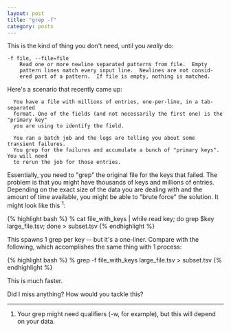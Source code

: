 ```yaml
---
layout: post
title: "grep -f"
category: posts
---
```


This is the kind of thing you don't need, until you *really* do:

    -f file, --file=file
        Read one or more newline separated patterns from file.  Empty
        pattern lines match every input line.  Newlines are not consid-
        ered part of a pattern.  If file is empty, nothing is matched.

Here's a scenario that recently came up:

      You have a file with millions of entries, one-per-line, in a tab-separated
      format. One of the fields (and not necessarily the first one) is the "primary key"
      you are using to identify the field.

      You ran a batch job and the logs are telling you about some transient failures.
      You grep for the failures and accumulate a bunch of "primary keys". You will need
      to rerun the job for those entries.

Essentially, you need to "grep" the original file for the keys that failed. The
problem is that you might have thousands of keys and millions of entries.
Depending on the exact size of the data you are dealing with and the amount of
time available, you might be able to "brute force" the solution. It might look
like this <sup>1</sup>:

{% highlight bash %}
    % cat file_with_keys | while read key; do grep $key large_file.tsv; done > subset.tsv
{% endhighlight %}

This spawns 1 grep per key -- but it's a one-liner. Compare with the following,
which accomplishes the same thing with 1 process:

{% highlight bash %}
    % grep -f file_with_keys large_file.tsv > subset.tsv
{% endhighlight %}

This is much faster.

Did I miss anything? How would you tackle this?

---

1. Your grep might need qualifiers (-w, for example), but this will depend on your data.


